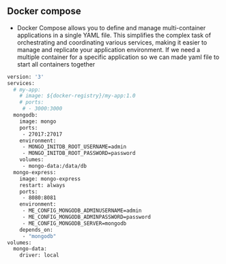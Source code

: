## Docker compose

- Docker Compose allows you to define and manage multi-container applications in a single YAML file. This simplifies the complex task of orchestrating and coordinating various services, making it easier to manage and replicate your application environment. If we need a multiple container for a specific application so we can made yaml file to start all containers together

```bash
version: '3'
services:
  # my-app:
    # image: ${docker-registry}/my-app:1.0
    # ports:
     # - 3000:3000
  mongodb:
    image: mongo
    ports:
     - 27017:27017
    environment:
     - MONGO_INITDB_ROOT_USERNAME=admin
     - MONGO_INITDB_ROOT_PASSWORD=password
    volumes:
     - mongo-data:/data/db
  mongo-express:
    image: mongo-express
    restart: always
    ports:
     - 8080:8081
    environment:
     - ME_CONFIG_MONGODB_ADMINUSERNAME=admin
     - ME_CONFIG_MONGODB_ADMINPASSWORD=password
     - ME_CONFIG_MONGODB_SERVER=mongodb
    depends_on:
     - "mongodb"
volumes:
  mongo-data:
    driver: local
```

